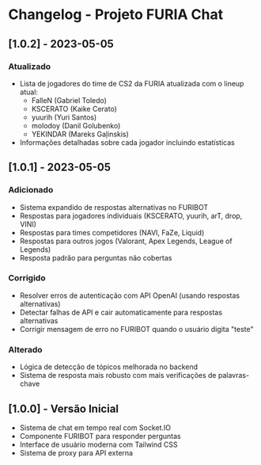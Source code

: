 # Changelog - Projeto FURIA Chat

## [1.0.2] - 2023-05-05

### Atualizado
- Lista de jogadores do time de CS2 da FURIA atualizada com o lineup atual:
  - FalleN (Gabriel Toledo)
  - KSCERATO (Kaike Cerato)
  - yuurih (Yuri Santos)
  - molodoy (Danil Golubenko)
  - YEKINDAR (Mareks Gaļinskis)
- Informações detalhadas sobre cada jogador incluindo estatísticas

## [1.0.1] - 2023-05-05

### Adicionado
- Sistema expandido de respostas alternativas no FURIBOT
- Respostas para jogadores individuais (KSCERATO, yuurih, arT, drop, VINI)
- Respostas para times competidores (NAVI, FaZe, Liquid)
- Respostas para outros jogos (Valorant, Apex Legends, League of Legends)
- Resposta padrão para perguntas não cobertas

### Corrigido
- Resolver erros de autenticação com API OpenAI (usando respostas alternativas)
- Detectar falhas de API e cair automaticamente para respostas alternativas
- Corrigir mensagem de erro no FURIBOT quando o usuário digita "teste"

### Alterado
- Lógica de detecção de tópicos melhorada no backend
- Sistema de resposta mais robusto com mais verificações de palavras-chave

## [1.0.0] - Versão Inicial

- Sistema de chat em tempo real com Socket.IO
- Componente FURIBOT para responder perguntas
- Interface de usuário moderna com Tailwind CSS
- Sistema de proxy para API externa 